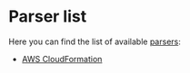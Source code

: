 # Parser list

Here you can find the list of available [parsers](/docker-to-iac/parser-explanation.md):

- [AWS CloudFormation](/docker-to-iac/parser/aws-cloudformation.md)
